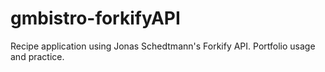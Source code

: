 # gmbistro-forkifyAPI

Recipe application using Jonas Schedtmann's Forkify API. Portfolio usage and practice.
